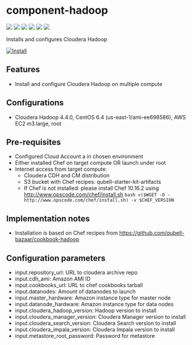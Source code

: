 component-hadoop
================

![](http://hadoop.apache.org/images/hadoop-logo.jpg) ![](http://www.uk.capgemini.com/sites/default/files/en-gb/2014/07/cloudera-logo.png)
![](http://www.cloudera.com/content/dam/cloudera/support/ungated/icons/highres_236245562.jpeg) ![](http://www.cloudera.com/content/dam/cloudera/support/ungated/icons/SQOOP-99d7b6cb4cccb48e.png) ![](http://www.cloudera.com/content/dam/cloudera/support/ungated/icons/impala-logo.png) ![](http://www.cloudera.com/content/dam/cloudera/product-assets/cloudera_search_logo.png)

Installs and configures Cloudera Hadoop

[![Install](https://raw.github.com/qubell-bazaar/component-skeleton/master/img/install.png)](https://express.qubell.com/applications/upload?metadataUrl=https://raw.github.com/qubell-bazaar/component-hadoop/master/meta.yml)

Features
--------

 - Install and configure Cloudera Hadoop on multiple compute

Configurations
--------------
 - Cloudera Hadoop 4.4.0, CentOS 6.4 (us-east-1/ami-ee698586), AWS EC2 m3.large, root

Pre-requisites
--------------
 - Configured Cloud Account a in chosen environment
 - Either installed Chef on target compute OR launch under root
 - Internet access from target compute:
   - Cloudera CDH and CM distribution
   - S3 bucket with Chef recipes: qubell-starter-kit-artifacts
   - If Chef is not installed: please install Chef 10.16.2 using http://www.opscode.com/chef/install.sh ```bash <($WGET -O - http://www.opscode.com/chef/install.sh) -v $CHEF_VERSION```

Implementation notes
--------------------
 - Installation is based on Chef recipes from https://github.com/qubell-bazaar/cookbook-hadoop

Configuration parameters
------------------------
 - input.repository_url: URL to cloudera archive repo
 - input.cdh_ami: Amazon AMI ID
 - input.cookbooks_url: URL to chef cookbooks tarball
 - input.datanodes: Amount of datanodes to launch
 - input.master_hardware: Amazon instance type for master node
 - input.datanode_hardware: Amazon instance type for data nodes
 - input.cloudera_hadoop_version: Hadoop version to install
 - input.cloudera_manager_version: Cloudera Manager version to install
 - input.cloudera_search_version: Cloudera Search version to install
 - input.cloudera_impala_version: Cloudera Impala version to install
 - input.metastore_root_password: Password for metastore


